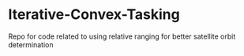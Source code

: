 # Iterative-Convex-Tasking
Repo for code related to using relative ranging for better satellite orbit determination
